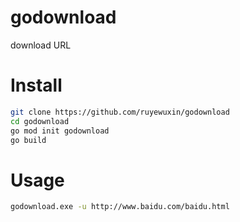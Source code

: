 # godownload
download URL

# Install
```sh
git clone https://github.com/ruyewuxin/godownload
cd godownload
go mod init godownload
go build
```
# Usage
```sh
godownload.exe -u http://www.baidu.com/baidu.html
```
